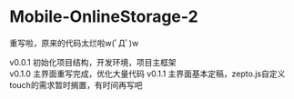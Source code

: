# Mobile-OnlineStorage-2

重写啦，原来的代码太烂啦w(ﾟДﾟ)w

v0.0.1 初始化项目结构，开发环境，项目主框架<br>
v0.1.0 主界面重写完成，优化大量代码
v0.1.1 主界面基本定稿，zepto.js自定义touch的需求暂时搁置，有时间再写吧
